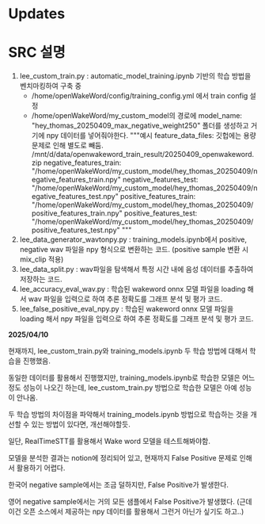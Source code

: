 # Updates

# SRC 설명

1. lee_custom_train.py : automatic_model_training.ipynb 기반의 학습 방법을 벤치마킹하여 구축 중
    - /home/openWakeWord/config/training_config.yml 에서 train config 설정
    - /home/openWakeWord/my_custom_model의 경로에 model_name: "hey_thomas_20250409_max_negative_weight250" 폴더를 생성하고 거기에 npy 데이터를 넣어줘야한다.
    """예시 
    feature_data_files: 깃헙에는 용량 문제로 인해 별도로 빼둠. /mnt/d/data/openwakeword_train_result/20250409_openwakeword.zip
        negative_features_train: "/home/openWakeWord/my_custom_model/hey_thomas_20250409/negative_features_train.npy"
        negative_features_test: "/home/openWakeWord/my_custom_model/hey_thomas_20250409/negative_features_test.npy"
        positive_features_train: "/home/openWakeWord/my_custom_model/hey_thomas_20250409/positive_features_train.npy"
        positive_features_test: "/home/openWakeWord/my_custom_model/hey_thomas_20250409/positive_features_test.npy"
    """
2. lee_data_generator_wavtonpy.py : training_models.ipynb에서 positive, negative wav 파일을 npy 형식으로 변환하는 코드. (positive sample 변환 시 mix_clip 적용)
3. lee_data_split.py : wav파일을 탐색해서 특정 시간 내에 음성 데이터를 추출하여 저장하는 코드.
4. lee_accuracy_eval_wav.py : 학습된 wakeword onnx 모델 파일을 loading 해서 wav 파일을 입력으로 하여 추론 정확도를 그래프 분석 및 평가 코드.
4. lee_false_positive_eval_npy.py : 학습된 wakeword onnx 모델 파일을 loading 해서 npy 파일을 입력으로 하여 추론 정확도를 그래프 분석 및 평가 코드.

**2025/04/10**

현재까지, lee_custom_train.py와 training_models.ipynb 두 학습 방법에 대해서 학습을 진행했음.

동일한 데이터를 활용해서 진행했지만, training_models.ipynb로 학습한 모델은 어느정도 성능이 나오긴 하는데, lee_custom_train.py 방법으로 학습한 모델은 아예 성능이 안나옴.

두 학습 방법의 차이점을 파악해서 training_models.ipynb 방법으로 학습하는 것을 개선할 수 있는 방법이 있다면, 개선해야할듯.

일단, RealTimeSTT를 활용해서 Wake word 모델을 테스트해봐야함.

모델을 분석한 결과는 notion에 정리되어 있고, 현재까지 False Positive 문제로 인해서 활용하기 어렵다.

한국어 negative sample에서는 조금 덜하지만, False Positive가 발생한다.

영어 negative sample에서는 거의 모든 샘플에서 False Positive가 발생했다. (근데 이건 오픈 소스에서 제공하는 npy 데이터를 활용해서 그런거 아닌가 싶기도 하고..)